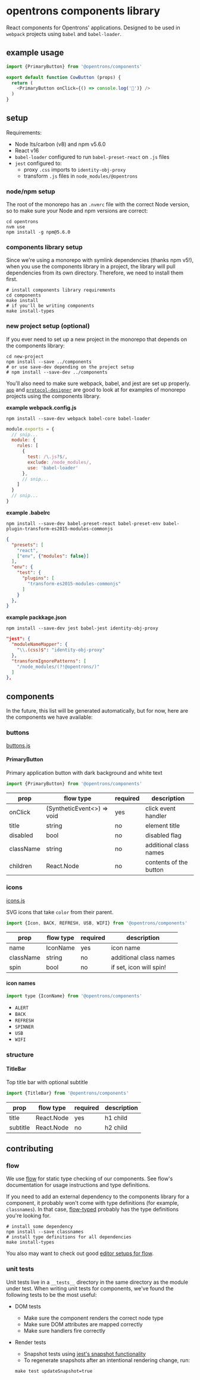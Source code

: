 # opentrons components library

React components for Opentrons' applications. Designed to be used in `webpack` projects using `babel` and `babel-loader`.

## example usage

```javascript
import {PrimaryButton} from '@opentrons/components'

export default function CowButton (props) {
  return (
    <PrimaryButton onClick={() => console.log('🐄')} />
  )
}
```

## setup

Requirements:

* Node lts/carbon (v8) and npm v5.6.0
* React v16
* `babel-loader` configured to run `babel-preset-react` on `.js` files
* `jest` configured to:
    * proxy `.css` imports to `identity-obj-proxy`
    * transform `.js` files in `node_modules/@opentrons`

### node/npm setup

The root of the monorepo has an `.nvmrc` file with the correct Node version, so to make sure your Node and npm versions are correct:

``` shell
cd opentrons
nvm use
npm install -g npm@5.6.0
```

### components library setup

Since we're using a monorepo with symlink dependencies (thanks npm v5!), when you use the components library in a project, the library will pull dependencies from its own directory. Therefore, we need to install them first.

```shell
# install components library requirements
cd components
make install
# if you'll be writing components
make install-types
```

### new project setup (optional)

If you ever need to set up a new project in the monorepo that depends on the components library:

```shell
cd new-project
npm install --save ../components
# or use save-dev depending on the project setup
# npm install --save-dev ../components
```

You'll also need to make sure webpack, babel, and jest are set up properly. [`app`](../app) and [`protocol-designer`](../protocol-designer) are good to look at for examples of monorepo projects using the components library.

**example webpack.config.js**

```shell
npm install --save-dev webpack babel-core babel-loader
```

``` js
module.exports = {
  // snip...
  module: {
    rules: [
      {
        test: /\.js?$/,
        exclude: /node_modules/,
        use: 'babel-loader'
      },
      // snip...
    ]
  }
  // snip...
}
```

**example .babelrc**

```shell
npm install --save-dev babel-preset-react babel-preset-env babel-plugin-transform-es2015-modules-commonjs
```

``` json
{
  "presets": [
    "react",
    ["env", {"modules": false}]
  ],
  "env": {
    "test": {
      "plugins": [
        "transform-es2015-modules-commonjs"
      ]
    }
  },
}
```

**example packkage.json**

```shell
npm install --save-dev jest babel-jest identity-obj-proxy
```

```json
"jest": {
  "moduleNameMapper": {
    "\\.(css)$": "identity-obj-proxy"
  },
  "transformIgnorePatterns": [
    "/node_modules/(?!@opentrons/)"
  ]
},
```

## components

In the future, this list will be generated automatically, but for now, here are the components we have available:

### buttons

[buttons.js](./src/buttons.js)

#### PrimaryButton

Primary application button with dark background and white text

```js
import {PrimaryButton} from '@opentrons/components'
```

prop      | flow type                  | required | description
--------- | -------------------------- | -------- | ----------------------
onClick   | (SyntheticEvent<>) => void | yes      | click event handler
title     | string                     | no       | element title
disabled  | bool                       | no       | disabled flag
className | string                     | no       | additional class names
children  | React.Node                 | no       | contents of the button

### icons

[icons.js](./src/icons.js)

SVG icons that take `color` from their parent.

```js
import {Icon, BACK, REFRESH, USB, WIFI} from '@opentrons/components'
```

 prop      | flow type | required | description
---------- | --------- | -------- | ------------------------
 name      | IconName  | yes      | icon name
 className | string    | no       | additional class names
 spin      | bool      | no       | if set, icon will spin!

#### icon names

```js
import type {IconName} from '@opentrons/components'
```

*   `ALERT`
*   `BACK`
*   `REFRESH`
*   `SPINNER`
*   `USB`
*   `WIFI`


### structure

#### TitleBar

Top title bar with optional subtitle

```js
import {TitleBar} from '@opentrons/components'
```

prop      | flow type  | required | description
--------- | ---------- | -------- | ------------
title     | React.Node | yes      | h1 child
subtitle  | React.Node | no       | h2 child

## contributing

### flow

We use [flow] for static type checking of our components. See flow's documentation for usage instructions and type definitions.

If you need to add an external dependency to the components library for a component, it probably won't come with type definitions (for example, `classnames`). In that case, [flow-typed] probably has the type definitions you're looking for.

```
# install some dependency
npm install --save classnames
# install type definitions for all dependencies
make install-types
```

You also may want to check out good [editor setups for flow][flow-editors].

### unit tests

Unit tests live in a `__tests__` directory in the same directory as the module under test. When writing unit tests for components, we've found the following tests to be the most useful:

* DOM tests
    * Make sure the component renders the correct node type
    * Make sure DOM attributes are mapped correctly
    * Make sure handlers fire correctly
* Render tests
    * Snapshot tests using [jest's snapshot functionality][jest-snapshots]
    * To regenerate snapshots after an intentional rendering change, run:

    ``` shell
    make test updateSnapshot=true
    ```

[flow]: https://flow.org/
[flow-typed]: https://github.com/flowtype/flow-typed
[flow-editors]: https://flow.org/en/docs/editors/
[jest-snapshots]: https://facebook.github.io/jest/docs/en/snapshot-testing.html
